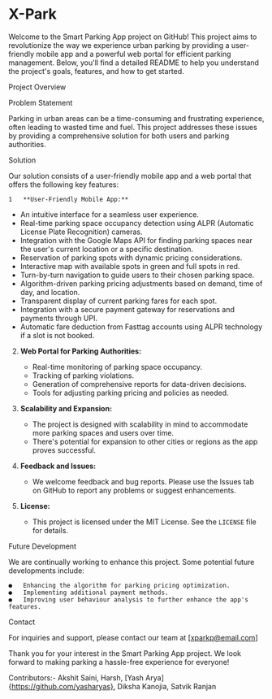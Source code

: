 # X-Park

Welcome to the Smart Parking App project on GitHub! This project aims to revolutionize the way we experience urban parking by providing a user-friendly mobile app and a powerful web portal for efficient parking management. Below, you'll find a detailed README to help you understand the project's goals, features, and how to get started.

Project Overview

Problem Statement

Parking in urban areas can be a time-consuming and frustrating experience, often leading to wasted time and fuel. This project addresses these issues by providing a comprehensive solution for both users and parking authorities.

Solution

Our solution consists of a user-friendly mobile app and a web portal that offers the following key features:

	1	**User-Friendly Mobile App:**
   - An intuitive interface for a seamless user experience.
   - Real-time parking space occupancy detection using ALPR (Automatic License Plate Recognition) cameras.
   - Integration with the Google Maps API for finding parking spaces near the user's current location or a specific destination.
   - Reservation of parking spots with dynamic pricing considerations.
   - Interactive map with available spots in green and full spots in red.
   - Turn-by-turn navigation to guide users to their chosen parking space.
   - Algorithm-driven parking pricing adjustments based on demand, time of day, and location.
   - Transparent display of current parking fares for each spot.
   - Integration with a secure payment gateway for reservations and payments through UPI.
   - Automatic fare deduction from Fasttag accounts using ALPR technology if a slot is not booked.

2. **Web Portal for Parking Authorities:**
   - Real-time monitoring of parking space occupancy.
   - Tracking of parking violations.
   - Generation of comprehensive reports for data-driven decisions.
   - Tools for adjusting parking pricing and policies as needed.

3. **Scalability and Expansion:**
   - The project is designed with scalability in mind to accommodate more parking spaces and users over time.
   - There's potential for expansion to other cities or regions as the app proves successful.

4. **Feedback and Issues:**
   - We welcome feedback and bug reports. Please use the Issues tab on GitHub to report any problems or suggest enhancements.

5. **License:**
   - This project is licensed under the MIT License. See the `LICENSE` file for details.

Future Development

We are continually working to enhance this project. Some potential future developments include:

	●	Enhancing the algorithm for parking pricing optimization.
	●	Implementing additional payment methods.
	●	Improving user behaviour analysis to further enhance the app's features.

Contact

For inquiries and support, please contact our team at [xparkp@email.com] 

Thank you for your interest in the Smart Parking App project. We look forward to making parking a hassle-free experience for everyone!


Contributors:-
Akshit Saini, 
Harsh,
[Yash Arya]{https://github.com/yasharyas},
Diksha Kanojia,
Satvik Ranjan
